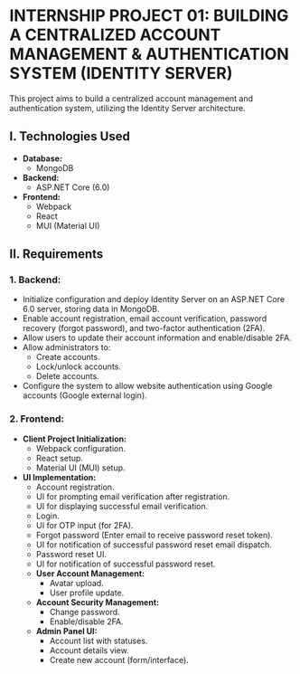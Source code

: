 # INTERNSHIP PROJECT 01: BUILDING A CENTRALIZED ACCOUNT MANAGEMENT & AUTHENTICATION SYSTEM (IDENTITY SERVER)

This project aims to build a centralized account management and authentication system, utilizing the Identity Server architecture.

## I. Technologies Used

*   **Database:**
    *   MongoDB
*   **Backend:**
    *   ASP.NET Core (6.0)
*   **Frontend:**
    *   Webpack
    *   React
    *   MUI (Material UI)

## II. Requirements

### 1. Backend:

*   Initialize configuration and deploy Identity Server on an ASP.NET Core 6.0 server, storing data in MongoDB.
*   Enable account registration, email account verification, password recovery (forgot password), and two-factor authentication (2FA).
*   Allow users to update their account information and enable/disable 2FA.
*   Allow administrators to:
    *   Create accounts.
    *   Lock/unlock accounts.
    *   Delete accounts.
*   Configure the system to allow website authentication using Google accounts (Google external login).

### 2. Frontend:

*   **Client Project Initialization:**
    *   Webpack configuration.
    *   React setup.
    *   Material UI (MUI) setup.
*   **UI Implementation:**
    *   Account registration.
    *   UI for prompting email verification after registration.
    *   UI for displaying successful email verification.
    *   Login.
    *   UI for OTP input (for 2FA).
    *   Forgot password (Enter email to receive password reset token).
    *   UI for notification of successful password reset email dispatch.
    *   Password reset UI.
    *   UI for notification of successful password reset.
    *   **User Account Management:**
        *   Avatar upload.
        *   User profile update.
    *   **Account Security Management:**
        *   Change password.
        *   Enable/disable 2FA.
    *   **Admin Panel UI:**
        *   Account list with statuses.
        *   Account details view.
        *   Create new account (form/interface).
